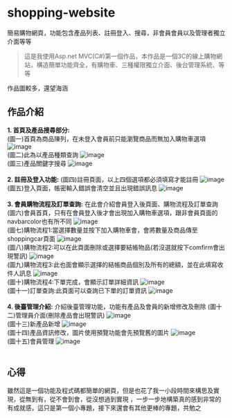 # shopping-website
簡易購物網頁，功能包含產品列表、註冊登入、搜尋，非會員會員以及管理者獨立介面等等 
<blockquote>這是我使用Asp.net MVC(C#)第一個作品，本作品是一個3C的線上購物網站，構造簡單功能齊全，有購物車、三種權限獨立介面、後台管理系統、等等</blockquote>
作品圖較多，還望海涵

## 作品介紹
**1. 首頁及產品搜尋部分:**<br>
(圖一)首頁為商品陳列，在未登入會員前只能瀏覽商品而無加入購物車選項<br>
![image](https://github.com/stutdesk/shopping-website/blob/master/images/homepage(withoutlogin).png)<br>
   (圖二)此為以產品種類查詢 ![image](https://github.com/stutdesk/shopping-website/blob/master/images/droplistkindsearch.png)<br>
   (圖三)產品關鍵字搜尋 ![image](https://github.com/stutdesk/shopping-website/blob/master/images/productsearch.png)<br>
   <br>
**2. 註冊及登入功能:**
(圖四)註冊頁面，以上四個選項都必須填寫才能註冊
![image](https://github.com/stutdesk/shopping-website/blob/master/images/regispage.png)<br>
(圖五)登入頁面，帳密輸入錯誤會清空並且出現錯誤訊息
![image](https://github.com/stutdesk/shopping-website/blob/master/images/loginpage.png)<br>
<br>
**3. 會員購物流程及訂單查詢:**
在此會介紹會員登入後頁面、購物流程及訂單查詢
(圖六)會員首頁，只有在會員登入後才會出現加入購物車選項，跟非會員頁面的navbarcolor也有所不同
![image](https://github.com/stutdesk/shopping-website/blob/master/images/homepage(login).png)<br>
(圖七)購物流程1:當選擇數量並按下加入購物車會，會將數量及商品傳至shoppingcar頁面
![image](https://github.com/stutdesk/shopping-website/blob/master/images/shoppingcar.png)<br>
(圖八)購物流程2:可以在此頁面刪除或選擇要結帳物品(若沒選就按下comfirm會出現警訊)
![image](https://github.com/stutdesk/shopping-website/blob/master/images/alarm.png)<br>
(圖九)購物流程3:此也面會顯示選擇的結帳商品個別及所有的總額，並在此填寫收件人訊息
![image](https://github.com/stutdesk/shopping-website/blob/master/images/shoppingcar2.png)<br>
(圖十)購物流程4:下單完成，會顯示訂單詳細資訊
![image](https://github.com/stutdesk/shopping-website/blob/master/images/ordersuscess.png)<br>
(圖十一)訂單查詢:此頁面可以查詢已下單的訂單資訊
![image](https://github.com/stutdesk/shopping-website/blob/master/images/orderlist.png)<br>
<br>
**4. 後臺管理介紹:**
介紹後臺管理功能，功能有產品及會員的新增修改及刪除
(圖十二)管理員介面(刪除產品會出現警訊)
![image](https://github.com/stutdesk/shopping-website/blob/master/images/homepage(admin).png)<br>
(圖十三)新產品新增
![image](https://github.com/stutdesk/shopping-website/blob/master/images/Creatproduct.png)<br>
(圖十四)產品資訊修改，圖片使用預覽功能會先預覽舊的圖片
![image](https://github.com/stutdesk/shopping-website/blob/master/images/Edit.png)<br>
(圖十五)會員管理
![image](https://github.com/stutdesk/shopping-website/blob/master/images/Member.png)<br>
<br>
## 心得
雖然這是一個功能及程式碼都簡單的網頁，但是也花了我一小段時間來構思及實現，從無到有，從不會到會，從沒想過到實現
，一步一步地構築真的感到非常的有成就感，這只是第一個小專題，接下來還會有其他更棒的專題，共勉之
